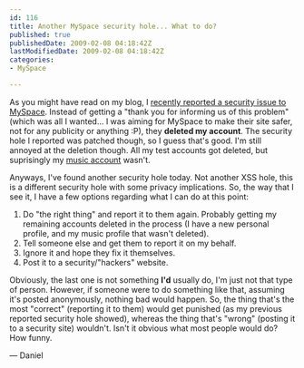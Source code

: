 ```yaml
---
id: 116
title: Another MySpace security hole... What to do?
published: true
publishedDate: 2009-02-08 04:18:42Z
lastModifiedDate: 2009-02-08 04:18:42Z
categories:
- MySpace

---
```


<p>As you might have read on my blog, I <a href="http://d15.biz/blog/2009/02/myspace-deleted-me-after-reporting-security-issue/">recently reported a security issue to MySpace</a>. Instead of getting a "thank you for informing us of this problem" (which was all I wanted... I was aiming for MySpace to make their site safer, not for any publicity or anything :P), they <strong>deleted my account</strong>. The security hole I reported was patched though, so I guess that's good. I'm still annoyed at the deletion though. All my test accounts got deleted, but suprisingly my <a href="http://www.myspace.com/daniel15music">music account</a> wasn't.</p>
<p>Anyways, I've found another security hole today. Not another XSS hole, this is a different security hole with some privacy implications. So, the way that I see it, I have a few options regarding what I can do at this point:</p>
<ol>
<li>Do "the right thing" and report it to them again. Probably getting my remaining accounts deleted in the process (I have a new personal profile, and my music profile that wasn't deleted).</li>
<li>Tell someone else and get them to report it on my behalf.</li>
<li>Ignore it and hope they fix it themselves.</li>
<li>Post it to a security/"hackers" website.</li>
</ol>
<p>Obviously, the last one is not something <strong>I'd</strong> usually do, I'm just not that type of person. However, if someone were to do something like that, assuming it's posted anonymously, nothing bad would happen. So, the thing that's the most "correct" (reporting it to them) would get punished (as my previous reported security hole showed), whereas the thing that's "wrong" (posting it to a security site) wouldn't. Isn't it obvious what most people would do? How funny.</p>
<p>&mdash; Daniel</p>

